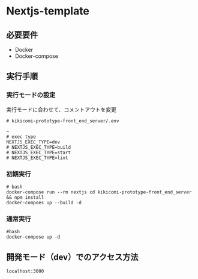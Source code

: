 # Nextjs-template

## 必要要件
- Docker
- Docker-compose

## 実行手順
### 実行モードの設定
実行モードに合わせて、コメントアウトを変更
```
# kikicomi-prototype-front_end_server/.env

~
# exec type
NEXTJS_EXEC_TYPE=dev
# NEXTJS_EXEC_TYPE=build
# NEXTJS_EXEC_TYPE=start
# NEXTJS_EXEC_TYPE=lint
```

### 初期実行
```
# bash
docker-compose run --rm nextjs cd kikicomi-prototype-front_end_server && npm install
docker-compoes up --build -d
```

### 通常実行
```
#bash
docker-compose up -d
```

## 開発モード（dev）でのアクセス方法
```
localhost:3000
```
